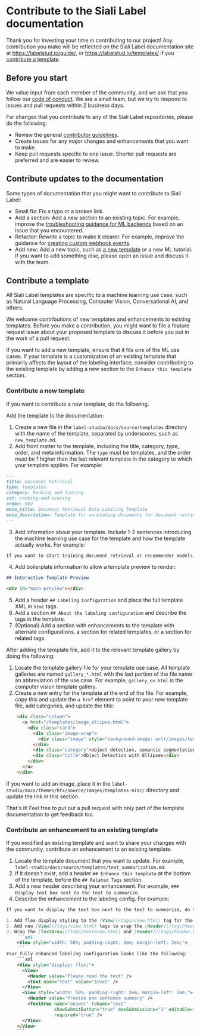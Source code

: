 # Contribute to the Siali Label documentation

Thank you for investing your time in contributing to our project! Any contribution you make will be reflected on the Siali Label documentation site at https://labelstud.io/guide/, or https://labelstud.io/templates/ if you [contribute a template](#Contribute-a-template).

## Before you start

We value input from each member of the community, and we ask that you follow our [code of conduct](https://github.com/heartexlabs/label-studio/blob/master/CODE_OF_CONDUCT.md). We are a small team, but we try to respond to issues and pull requests within 2 business days. 

For changes that you contribute to any of the Siali Label repositories, please do the following:
- Review the general [contributor guidelines](https://github.com/heartexlabs/label-studio/blob/master/CONTRIBUTING.md).
- Create issues for any major changes and enhancements that you want to make. 
- Keep pull requests specific to one issue. Shorter pull requests are preferred and are easier to review. 

## Contribute updates to the documentation 

Some types of documentation that you might want to contribute to Siali Label:
- Small fix: Fix a typo or a broken link. 
- Add a section: Add a new section to an existing topic. For example, improve the [troubleshooting guidance for ML backends](https://labelstud.io/guide/ml_troubleshooting.html) based on an issue that you encountered.
- Refactor: Rewrite a topic to make it clearer. For example, improve the guidance for [creating custom webhook events](https://labelstud.io/guide/webhook_create.html).
- Add new: Add a new topic, such as [a new template](#Contribute-a-template) or a new ML tutorial. If you want to add something else, please open an issue and discuss it with the team.

## Contribute a template

All Siali Label templates are specific to a machine learning use case, such as Natural Language Processing, Computer Vision, Conversational AI, and others. 

We welcome contributions of new templates and enhancements to existing templates. Before you make a contribution, you might want to file a feature request issue about your proposed template to discuss it before you put in the work of a pull request.

If you want to add a new template, ensure that it fits one of the ML use cases. If your template is a customization of an existing template that primarily affects the layout of the labeling interface, consider contributing to the existing template by adding a new section to the `Enhance this template` section. 

### Contribute a new template

If you want to contribute a new template, do the following.

Add the template to the documentation:

1. Create a new file in the `label-studio/docs/source/templates` directory with the name of the template, separated by underscores, such as `new_template.md`. 
2. Add front matter to the template, including the title, category, type, order, and meta information. The `type` must be templates, and the order must be 1 higher than the last relevant template in the category to which your template applies. For example: 
```markdown
---
title: Document Retrieval
type: templates
category: Ranking and Scoring
cat: ranking-and-scoring
order: 502
meta_title: Document Retrieval Data Labeling Template
meta_description: Template for annotating documents for document retrieval tasks with Siali Label for your machine learning and data science projects.
---
```
3. Add information about your template. Include 1-2 sentences introducing the machine learning use case for the template and how the template actually works. For example:
```markdown
If you want to start training document retrieval or recommender models, you might want to develop a dataset with that identifies similar documents. Use this template to identify and choose documents that are related to a specific query or an existing document.
```
4. Add boilerplate information to allow a template preview to render:
```markdown
## Interactive Template Preview

<div id="main-preview"></div> 
```
5. Add a header `## Labeling Configuration` and place the full template XML in ````html```` tags. 
6. Add a section `## About the labeling configuration` and describe the tags in the template.
7. (Optional) Add a section with enhancements to the template with alternate configurations, a section for related templates, or a section for related tags. 

After adding the template file, add it to the relevant template gallery by doing the following:
1. Locate the template gallery file for your template use case. All template galleries are named `gallery_*.html` with the last portion of the file name an abbreviation of the use case. For example, `gallery_cv.html` is the computer vision template gallery.
2. Create a new entry for the template at the end of the file. For example, copy this and update the `a href` element to point to your new template file, add categories, and update the title:
```html
    <div class="column">
      <a href="/templates/image_ellipse.html">
        <div class="card">
          <div class="image-wrap">
            <div class="image" style="background-image: url(/images/templates-misc/object-detection-ellipses.png)"></div>
          </div>
          <div class="category">object detection, semantic segmentation</div>
          <div class="title">Object Detection with Ellipses</div>
        </div>
      </a>
    </div>
```
If you want to add an image, place it in the `label-studio/docs/themes/htx/source/images/templates-misc/` directory and update the link in this section.

That's it! Feel free to put out a pull request with only part of the template documentation to get feedback too.

### Contribute an enhancement to an existing template
If you modified an existing template and want to share your changes with the community, contribute an enhancement to an existing template. 

1. Locate the template document that you want to update. For example, `label-studio/docs/source/templates/text_summarization.md`.
2. If it doesn't exist, add a header `## Enhance this template` at the bottom of the template, before the `## Related Tags` section.
3. Add a new header describing your enhancement. For example, ```### Display text box next to the text to summarize```.
4. Describe the enhancement to the labeling config. For example:
```markdown
If you want to display the text box next to the text to summarize, do the following:

1. Add flex display styling to the [View](/tags/view.html) tag for the labeling configuration: `<View style="display: flex;">`
2. Add new [View](/tags/view.html) tags to wrap the [Header](/tags/header.html) and the [Text](/tags/text.html) sample so that they display on the left.
3. Wrap the [TextArea](/tags/textarea.html) and [Header](/tags/header.html) tags in [View](/tags/view.html) tags with the following CSS styling so that they display neatly on the right:
    ```xml
    <View style="width: 50%; padding-right: 2em; margin-left: 2em;">
    ```
Your fully enhanced labeling configuration looks like the following:
    ```xml
    <View style="display: flex;">
      <View>
        <Header value="Please read the text" />
        <Text name="text" value="$text" />
      </View>
      <View style="width: 50%; padding-right: 2em; margin-left: 2em;">
        <Header value="Provide one sentence summary" />
        <TextArea name="answer" toName="text"
                  showSubmitButton="true" maxSubmissions="1" editable="true"
                  required="true" />
      </View>
    </View>
    ```
```

